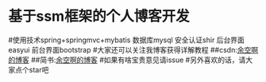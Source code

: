 # 基于ssm框架的个人博客开发
#使用技术spring+springmvc+mybatis 数据库mysql 安全认证shir 后台界面easyui 前台界面bootstrap 
#大家还可以关注我博客获得详解教程 
##csdn:[余空啊的博客](http://blog.csdn.net/xp541130126/article/details/70163081)
##简书:[余空啊的博客](http://www.jianshu.com/u/bc2e35b66293)
#如果有啥宝贵意见请issue 
#另外喜欢的话，请大家点个star吧

